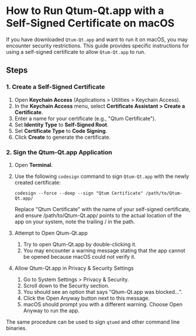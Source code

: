 # How to Run Qtum-Qt.app with a Self-Signed Certificate on macOS

If you have downloaded `Qtum-Qt.app` and want to run it on macOS, you may encounter security restrictions. This guide provides specific instructions for using a self-signed certificate to allow `Qtum-Qt.app` to run.

## Steps

### 1. Create a Self-Signed Certificate

1. Open **Keychain Access** (Applications > Utilities > Keychain Access).
2. In the **Keychain Access** menu, select **Certificate Assistant > Create a Certificate**.
3. Enter a name for your certificate (e.g., "Qtum Certificate").
4. Set **Identity Type** to **Self-Signed Root**.
5. Set **Certificate Type** to **Code Signing**.
6. Click **Create** to generate the certificate.

### 2. Sign the Qtum-Qt.app Application

1. Open **Terminal**.
2. Use the following `codesign` command to sign `Qtum-Qt.app` with the newly created certificate:
   
   ```
   codesign --force --deep --sign "Qtum Certificate" /path/to/Qtum-Qt.app/
   ```
   
   Replace "Qtum Certificate" with the name of your self-signed certificate, and ensure /path/to/Qtum-Qt.app/ points to the actual location of the app on your system, note the trailing / in the path.
   
3. Attempt to Open Qtum-Qt.app
	1.	Try to open Qtum-Qt.app by double-clicking it.
	2.	You may encounter a warning message stating that the app cannot be opened because macOS could not verify it.
	
4. Allow Qtum-Qt.app in Privacy & Security Settings
	1.	Go to System Settings > Privacy & Security.
	2.	Scroll down to the Security section.
	3.	You should see an option that says “Qtum-Qt.app was blocked...”.
	4.	Click the Open Anyway button next to this message.
	5. macOS should prompt you with a different warning. Choose Open Anyway to run the app.

The same procedure can be used to sign `qtumd` and other command line binaries.
